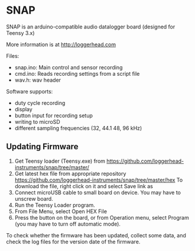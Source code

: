 # SNAP
SNAP is an arduino-compatible audio datalogger board (designed for Teensy 3.x)

More information is at http://loggerhead.com

Files:
- snap.ino: Main control and sensor recording
- cmd.ino: Reads recording settings from a script file
- wav.h: wav header

Software supports:
- duty cycle recording
- display
- button input for recording setup
- writing to microSD
- different sampling frequencies (32, 44.1 48, 96 kHz)

## Updating Firmware

1.	Get Teensy loader (Teensy.exe) from https://github.com/loggerhead-instruments/snap/tree/master/
2.	Get latest hex file from appropriate repository
	https://github.com/loggerhead-instruments/snap/tree/master/hex
	To download the file, right click on it and select Save link as
3.	Connect microUSB cable to small board on device. You may have to unscrew board.
4.	Run the Teensy Loader program.
5.	From File Menu, select Open HEX File
6.	Press the button on the board, or from Operation menu, select Program (you may have to turn off automatic mode).

To check whether the firmware has been updated, collect some data, and check the log files for the version date of the firmware.